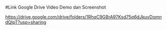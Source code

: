 #Link Google Drive  Video Demo dan Screenshot

https://drive.google.com/drive/folders/1RhqC9GBrA97Ksd75q6dJkuvDomndQIpT?usp=sharing
